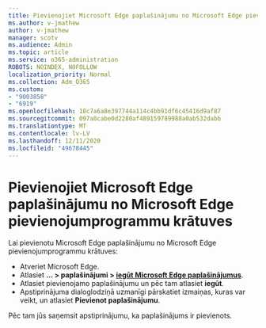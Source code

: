 ```yaml
---
title: Pievienojiet Microsoft Edge paplašinājumu no Microsoft Edge pievienojumprogrammu krātuves
ms.author: v-jmathew
author: v-jmathew
manager: scotv
ms.audience: Admin
ms.topic: article
ms.service: o365-administration
ROBOTS: NOINDEX, NOFOLLOW
localization_priority: Normal
ms.collection: Adm_O365
ms.custom:
- "9003858"
- "6919"
ms.openlocfilehash: 18c7a6a8e397744a114c4bb91df6c45416d9af87
ms.sourcegitcommit: 097a8cabe0d2280af489159789988a0ab532dabb
ms.translationtype: MT
ms.contentlocale: lv-LV
ms.lasthandoff: 12/11/2020
ms.locfileid: "49678445"
---
```

# <a name="add-an-extension-to-microsoft-edge-from-the-microsoft-edge-add-ons-store"></a>Pievienojiet Microsoft Edge paplašinājumu no Microsoft Edge pievienojumprogrammu krātuves

Lai pievienotu Microsoft Edge paplašinājumu no Microsoft Edge pievienojumprogrammu krātuves:

- Atveriet Microsoft Edge.
- Atlasiet **... > paplašinājumi > [iegūt Microsoft Edge paplašinājumus](https://go.microsoft.com/fwlink/?linkid=2136408)**.
- Atlasiet pievienojamo paplašinājumu un pēc tam atlasiet **iegūt**.
- Apstiprinājuma dialoglodziņā uzmanīgi pārskatiet izmaiņas, kuras var veikt, un atlasiet **Pievienot paplašinājumu**.

Pēc tam jūs saņemsit apstiprinājumu, ka paplašinājums ir pievienots.
